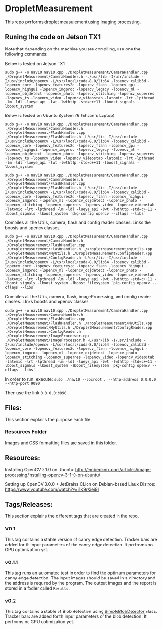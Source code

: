 # DropletMeasurement
This repo performs droplet measurement using imaging processing. 

## Runing the code on Jetson TX1

Note that depending on the machine you are compiling, use one the following commands:  

Below is tested on Jetson TX1

```
sudo g++ -o nav10 nav10.cpp ./DropletMeasurement/CameraHandler.cpp ./DropletMeasurement/CameraHandler.h -L/usr/lib -I/usr/include -I/usr/include/opencv -L/usr/local/cuda-8.0/lib64 -lopencv_calib3d -lopencv_core -lopencv_features2d -lopencv_flann -lopencv_gpu -lopencv_highgui -lopencv_imgproc -lopencv_legacy -lopencv_ml -lopencv_objdetect -lopencv_photo -lopencv_stitching -lopencv_superres -lopencv_ts -lopencv_video -lopencv_videostab -latomic -lrt -lpthread -lm -ldl -lueye_api -lwt -lwthttp -std=c++11 -lboost_signals -lboost_system
```

Below is tested on Ubuntu System 76 (Ehsan's Laptop)
```
sudo g++ -o nav10 nav10.cpp ./DropletMeasurement/CameraHandler.cpp ./DropletMeasurement/CameraHandler.h ./DropletMeasurement/FlashHandler.cpp ./DropletMeasurement/FlashHandler.h -L/usr/lib -I/usr/include -I/usr/include/opencv -L/usr/local/cuda-8.0/lib64 -lopencv_calib3d -lopencv_core -lopencv_features2d -lopencv_flann -lopencv_gpu -lopencv_highgui -lopencv_imgproc -lopencv_legacy -lopencv_ml -lopencv_objdetect -lopencv_photo -lopencv_stitching -lopencv_superres -lopencv_ts -lopencv_video -lopencv_videostab -latomic -lrt -lpthread -lm -ldl -lueye_api -lwt -lwthttp -std=c++11 -lboost_signals -lboost_system 
```

```
sudo g++ -o nav10 nav10.cpp ./DropletMeasurement/CameraHandler.cpp ./DropletMeasurement/CameraHandler.h ./DropletMeasurement/FlashHandler.cpp ./DropletMeasurement/FlashHandler.h -L/usr/lib -I/usr/include -I/usr/include/opencv -L/usr/local/cuda-8.0/lib64 -lopencv_calib3d -lopencv_core -lopencv_features2d -lopencv_flann -lopencv_highgui -lopencv_imgproc -lopencv_ml -lopencv_objdetect -lopencv_photo -lopencv_stitching -lopencv_superres -lopencv_video -lopencv_videostab -latomic -lrt -lpthread -lm -ldl -lueye_api -lwt -lwthttp -std=c++11 -lboost_signals -lboost_system `pkg-config opencv --cflags --libs`
```
Compiles all the Utills, camera, flash and config reader classes. Links the boosts and opencv classes.
```
sudo g++ -o nav10 nav10.cpp ./DropletMeasurement/CameraHandler.cpp ./DropletMeasurement/CameraHandler.h ./DropletMeasurement/FlashHandler.cpp ./DropletMeasurement/FlashHandler.h ./DropletMeasurement/MyUtils.cpp ./DropletMeasurement/MyUtils.h ./DropletMeasurement/ConfigReader.cpp ./DropletMeasurement/ConfigReader.h -L/usr/lib -I/usr/include -I/usr/include/opencv -L/usr/local/cuda-8.0/lib64 -lopencv_calib3d -lopencv_core -lopencv_features2d -lopencv_flann -lopencv_highgui -lopencv_imgproc -lopencv_ml -lopencv_objdetect -lopencv_photo -lopencv_stitching -lopencv_superres -lopencv_video -lopencv_videostab -latomic -lrt -lpthread -lm -ldl -lueye_api -lwt -lwthttp -std=c++11 -lboost_signals -lboost_system -lboost_filesystem `pkg-config opencv --cflags --libs`
```

Compiles all the Utils, camera, flash, imageProcessing, and config reader classes. LInks boosts and opencv classes. 
```
sudo g++ -o nav10 nav10.cpp ./DropletMeasurement/CameraHandler.cpp ./DropletMeasurement/CameraHandler.h ./DropletMeasurement/FlashHandler.cpp ./DropletMeasurement/FlashHandler.h ./DropletMeasurement/MyUtils.cpp ./DropletMeasurement/MyUtils.h ./DropletMeasurement/ConfigReader.cpp ./DropletMeasurement/ConfigReader.h ./DropletMeasurement/ImageProcessor.cpp ./DropletMeasurement/ImageProcessor.h -L/usr/lib -I/usr/include -I/usr/include/opencv -L/usr/local/cuda-8.0/lib64 -lopencv_calib3d -lopencv_core -lopencv_features2d -lopencv_flann -lopencv_highgui -lopencv_imgproc -lopencv_ml -lopencv_objdetect -lopencv_photo -lopencv_stitching -lopencv_superres -lopencv_video -lopencv_videostab -latomic -lrt -lpthread -lm -ldl -lueye_api -lwt -lwthttp -std=c++11 -lboost_signals -lboost_system -lboost_filesystem `pkg-config opencv --cflags --libs`
```

In order to run, execute:
`sudo ./nav10 --docroot . --http-address 0.0.0.0 --http-port 9090` 

Then use the link `0.0.0.0:9090`

## Files:
This section explains the purpose each file. 

### Resources Folder
Images and CSS formatting files are saved in this folder.

## Resources:

Installing OpenCV 3.1.0 on Ubuntu: http://embedonix.com/articles/image-processing/installing-opencv-3-1-0-on-ubuntu/

Setting up OpenCV 3.0.0 + JetBrains CLion on Debian-based Linux Distros: https://www.youtube.com/watch?v=i1K9rXiei9I 

## Tags/Releases:
This section explains the different tags that are created in the repo. 

### V0.1
This tag contains a stable version of canny edge detection. Tracker bars are added for th input parameters of the canny edge detection. It perfroms no GPU optimization yet. 

### v0.1.1
This tag runs an automated test in order to find the optimum parameters for canny edge detection. The input images should be saved in a directory and the address is required by the program. The output images and the report is stored in a fodler called `Results`. 

### v0.2
This tag contains a stable of Blob detection using [SimpleBlobDetector](https://www.learnopencv.com/blob-detection-using-opencv-python-c/) class. Tracker bars are added for th input parameters of the blob detection. It perfroms no GPU optimization yet. 

